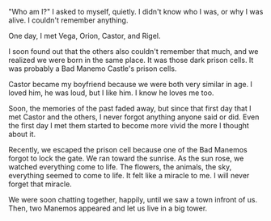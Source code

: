 "Who am I?" I asked to myself, quietly. I didn't know who I was, or why I was alive. I couldn't remember anything.

One day, I met Vega, Orion, Castor, and Rigel.

I soon found out that the others also couldn't remember that much, and we realized we were born in the same place. It was those dark prison cells. It was probably a Bad Manemo Castle's prison cells.

Castor became my boyfriend because we were both very similar in age. I loved him, he was loud, but I like him. I know he loves me too.

Soon, the memories of the past faded away, but since that first day that I met Castor and the others, I never forgot anything anyone said or did. Even the first day I met them started to become more vivid the more I thought about it.

Recently, we escaped the prison cell because one of the Bad Manemos forgot to lock the gate. We ran toward the sunrise. As the sun rose, we watched everything come to life. The flowers, the animals, the sky, everything seemed to come to life. It felt like a miracle to me. I will never forget that miracle.

We were soon chatting together, happily, until we saw a town infront of us. Then, two Manemos appeared and let us live in a big tower.
